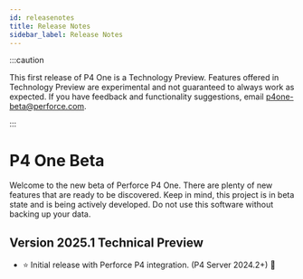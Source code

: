 ```yaml
---
id: releasenotes
title: Release Notes
sidebar_label: Release Notes
---
```


:::caution

This first release of P4 One is a Technology Preview. Features offered in
Technology Preview are experimental and not guaranteed to always work as
expected. If you have feedback and functionality suggestions,
email p4one-beta@perforce.com.

:::

# P4 One Beta

Welcome to the new beta of Perforce P4 One. There are plenty of new features that are ready to be discovered. Keep in mind, this project is in beta state and is being actively developed. Do not use this software without backing up your data.

## Version 2025.1 Technical Preview

- :star: Initial release with Perforce P4 integration. (P4 Server 2024.2+) :tada:
